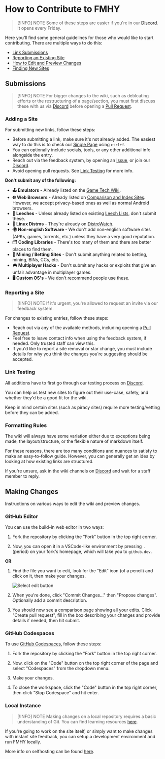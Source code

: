 # How to Contribute to FMHY

> [!INFO] NOTE
> Some of these steps are easier if you're in our [Discord](https://rentry.co/fmhy-invite). It opens every Friday.

Here you'll find some general guidelines for those who would like to start contributing. There are multiple ways to do this: 

- [Link Submissions](#additions)
- [Reporting an Existing Site](#reporting-a-site)
- [How to Edit and Preview Changes](#making-changes)
- [Finding New Sites](https://www.reddit.com/r/FREEMEDIAHECKYEAH/wiki/find-new-sites/)

## Submissions

> [!INFO] NOTE
> For bigger changes to the wiki, such as debloating efforts or the restructuring of a page/section, you must first discuss these with us via [Discord](https://rentry.co/fmhy-invite) before opening a [Pull Request](https://github.com/fmhy/edit/pulls).

### Adding a Site

For submitting new links, follow these steps:

- Before submitting a link, make sure it's not already added. The easiest way to do this is to check our [Single Page](https://api.fmhy.net/single-page) using `ctrl+f`.
- You can optionally include socials, tools, or any other additional info alongside the entry.
- Reach out via the feedback system, by opening an [Issue](https://github.com/fmhy/edit/issues), or join our [Discord](https://rentry.co/fmhy-invite).
- Avoid opening pull requests. See [Link Testing](#link-testing) for more info.

**Don't submit any of the following:**

- **🕹️ Emulators** - Already listed on the [Game Tech Wiki](https://emulation.gametechwiki.com/index.php/Main_Page).
- **🌐 Web Browsers** - Already listed on [Comparison and Index Sites](/internet-tools#browser-tools). However, we accept privacy-based ones as well as normal Android browsers.
- **🔻 Leeches** - Unless already listed on existing [Leech Lists](../downloadpiracyguide#leeches-debrid), don't submit these.
- **🐧 Linux Distros** - They're already on [DistroWatch](https://distrowatch.com/).
- **🌍 Non-english Software** - We don't add non-english software sites (APKs, games, torrents, etc.) unless they have a very good reputation.
- **🗂️ Coding Libraries** - There's too many of them and there are better places to find them.
- **🎲 Mining / Betting Sites** - Don't submit anything related to betting, mining, BINs, CCs, etc.
- **🎮 Multiplayer Hacks** - Don't submit any hacks or exploits that give an unfair advantage in multiplayer games.
- **🖥️ Custom OS's** - We don't recommend people use these.

### Reporting a Site

> [!INFO] NOTE
> If it's urgent, you're allowed to request an invite via our feedback system.

For changes to existing entries, follow these steps:

- Reach out via any of the available methods, including opening a [Pull Request](https://github.com/fmhy/edit/pulls).
- Feel free to leave contact info when using the feedback system, if needed. Only trusted staff can view this.
- If you'd like to report a site removal or star change, you must include details for why you think the changes you're suggesting should be accepted.

### Link Testing

All additions have to first go through our testing process on [Discord](https://rentry.co/fmhy-invite).

You can help us test new sites to figure out their use-case, safety, and whether they'd be a good fit for the wiki.

Keep in mind certain sites (such as piracy sites) require more testing/vetting before they can be added.

### Formatting Rules

The wiki will always have some variation either due to exceptions being made, the layout/structure, or the flexible nature of markdown itself.

For these reasons, there are too many conditions and nuances to satisfy to make an easy-to-follow guide. However, you can generally get an idea by looking at how existing links are structured.

If you're unsure, ask in the wiki channels on [Discord](https://rentry.co/fmhy-invite) and wait for a staff member to reply.

## Making Changes

Instructions on various ways to edit the wiki and preview changes. 

### GitHub Editor

You can use the build-in web editor in two ways:

1. Fork the repository by clicking the "Fork" button in the top right corner.

2. Now, you can open it in a VSCode-like environment by pressing `.` (period) on your fork's homepage, which will take you to `github.dev`.

**OR**

1. Find the file you want to edit, look for the "Edit" icon (of a pencil) and click on it, then make your changes.

    ![Select edit button](https://i.imgur.com/lnQfeo3.png)

2. When you're done, click "Commit Changes..." then "Propose changes". Optionally add a commit description.

3. You should now see a comparison page showing all your edits. Click "Create pull request", fill in the box describing your changes and provide details if needed, then hit submit.

### GitHub Codespaces

To use [GitHub Codespaces](https://github.com/features/codespaces), follow these steps:

1. Fork the repository by clicking the "Fork" button in the top right corner.

2. Now, click on the "Code" button on the top right corner of the page and select "Codespaces" from the dropdown menu.

3. Make your changes.

4. To close the workspace, click the "Code" button in the top right corner, then click "Stop Codespace" and hit enter.

### Local Instance

> [!INFO] NOTE
> Making changes on a local repository requires a basic understanding of Git. You can find learning resources [here](/edupiracyguide#developer-learning).

If you're going to work on the site itself, or simply want to make changes with instant site feedback, you can setup a development environment and run FMHY locally.

More info on selfhosting can be found [here](/other/selfhosting.md).